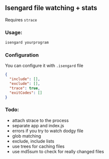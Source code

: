 ## Isengard file watching + stats

Requires `strace`

### Usage:

```bash
isengard yourprogram
```

### Configuration

You can configure it with `.isengard` file

```json
{
  "include": [],
  "exclude": [],
  "trace": true,
  "exitCodes": []
}
```

### Todo:

* attach strace to the process
* separate app and index.js
* errors if you try to watch dodgy file
* glob matching
* exclude, include lists
* use trees for caching files
* use md5sum to check for really changed files

